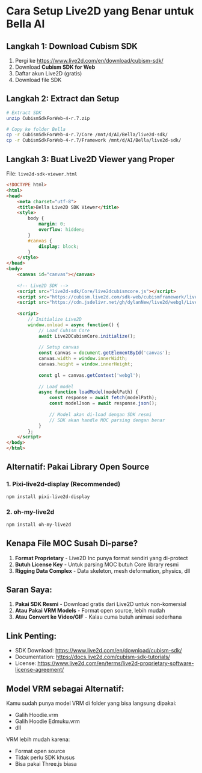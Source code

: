 # Cara Setup Live2D yang Benar untuk Bella AI

## Langkah 1: Download Cubism SDK

1. Pergi ke https://www.live2d.com/en/download/cubism-sdk/
2. Download **Cubism SDK for Web**
3. Daftar akun Live2D (gratis)
4. Download file SDK

## Langkah 2: Extract dan Setup

```bash
# Extract SDK
unzip CubismSdkForWeb-4-r.7.zip

# Copy ke folder Bella
cp -r CubismSdkForWeb-4-r.7/Core /mnt/d/AI/Bella/live2d-sdk/
cp -r CubismSdkForWeb-4-r.7/Framework /mnt/d/AI/Bella/live2d-sdk/
```

## Langkah 3: Buat Live2D Viewer yang Proper

File: `live2d-sdk-viewer.html`

```html
<!DOCTYPE html>
<html>
<head>
    <meta charset="utf-8">
    <title>Bella Live2D SDK Viewer</title>
    <style>
        body {
            margin: 0;
            overflow: hidden;
        }
        #canvas {
            display: block;
        }
    </style>
</head>
<body>
    <canvas id="canvas"></canvas>
    
    <!-- Live2D SDK -->
    <script src="live2d-sdk/Core/live2dcubismcore.js"></script>
    <script src="https://cubism.live2d.com/sdk-web/cubismframework/live2dcubismframework.js"></script>
    <script src="https://cdn.jsdelivr.net/gh/dylanNew/live2d/webgl/Live2D/lib/live2d.min.js"></script>
    
    <script>
        // Initialize Live2D
        window.onload = async function() {
            // Load Cubism Core
            await Live2DCubismCore.initialize();
            
            // Setup canvas
            const canvas = document.getElementById('canvas');
            canvas.width = window.innerWidth;
            canvas.height = window.innerHeight;
            
            const gl = canvas.getContext('webgl');
            
            // Load model
            async function loadModel(modelPath) {
                const response = await fetch(modelPath);
                const modelJson = await response.json();
                
                // Model akan di-load dengan SDK resmi
                // SDK akan handle MOC parsing dengan benar
            }
        };
    </script>
</body>
</html>
```

## Alternatif: Pakai Library Open Source

### 1. Pixi-live2d-display (Recommended)
```bash
npm install pixi-live2d-display
```

### 2. oh-my-live2d
```bash
npm install oh-my-live2d
```

## Kenapa File MOC Susah Di-parse?

1. **Format Proprietary** - Live2D Inc punya format sendiri yang di-protect
2. **Butuh License Key** - Untuk parsing MOC butuh Core library resmi
3. **Rigging Data Complex** - Data skeleton, mesh deformation, physics, dll

## Saran Saya:

1. **Pakai SDK Resmi** - Download gratis dari Live2D untuk non-komersial
2. **Atau Pakai VRM Models** - Format open source, lebih mudah
3. **Atau Convert ke Video/GIF** - Kalau cuma butuh animasi sederhana

## Link Penting:

- SDK Download: https://www.live2d.com/en/download/cubism-sdk/
- Documentation: https://docs.live2d.com/cubism-sdk-tutorials/
- License: https://www.live2d.com/en/terms/live2d-proprietary-software-license-agreement/

## Model VRM sebagai Alternatif:

Kamu sudah punya model VRM di folder yang bisa langsung dipakai:
- Galih Hoodie.vrm
- Galih Hoodie Edmuku.vrm
- dll

VRM lebih mudah karena:
- Format open source
- Tidak perlu SDK khusus
- Bisa pakai Three.js biasa